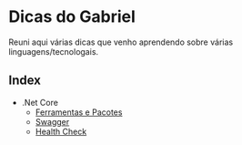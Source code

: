 # Dicas do Gabriel
Reuni aqui várias dicas que venho aprendendo sobre várias linguagens/tecnologais.

## Index

* .Net Core
    * [Ferramentas e Pacotes](./dotnet/tools.md)
    * [Swagger](./dotnet/swagger.md)
    * [Health Check](./dotnet/healthcheck.md)